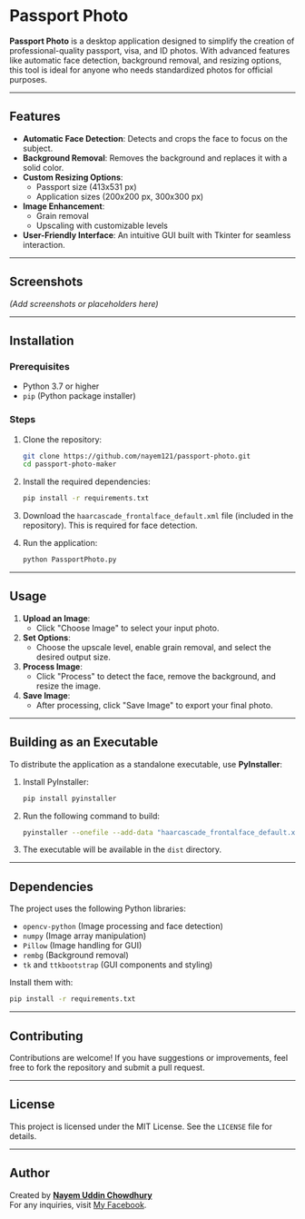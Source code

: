 
# Passport Photo

**Passport Photo** is a desktop application designed to simplify the creation of professional-quality passport, visa, and ID photos. With advanced features like automatic face detection, background removal, and resizing options, this tool is ideal for anyone who needs standardized photos for official purposes.

---

## Features
- **Automatic Face Detection**: Detects and crops the face to focus on the subject.
- **Background Removal**: Removes the background and replaces it with a solid color.
- **Custom Resizing Options**:
  - Passport size (413x531 px)
  - Application sizes (200x200 px, 300x300 px)
- **Image Enhancement**:
  - Grain removal
  - Upscaling with customizable levels
- **User-Friendly Interface**: An intuitive GUI built with Tkinter for seamless interaction.

---

## Screenshots
*(Add screenshots or placeholders here)*

---

## Installation

### Prerequisites
- Python 3.7 or higher
- `pip` (Python package installer)

### Steps
1. Clone the repository:
   ```bash
   git clone https://github.com/nayem121/passport-photo.git
   cd passport-photo-maker
   ```

2. Install the required dependencies:
   ```bash
   pip install -r requirements.txt
   ```

3. Download the `haarcascade_frontalface_default.xml` file (included in the repository). This is required for face detection.

4. Run the application:
   ```bash
   python PassportPhoto.py
   ```

---

## Usage
1. **Upload an Image**:
   - Click "Choose Image" to select your input photo.
2. **Set Options**:
   - Choose the upscale level, enable grain removal, and select the desired output size.
3. **Process Image**:
   - Click "Process" to detect the face, remove the background, and resize the image.
4. **Save Image**:
   - After processing, click "Save Image" to export your final photo.

---

## Building as an Executable
To distribute the application as a standalone executable, use **PyInstaller**:
1. Install PyInstaller:
   ```bash
   pip install pyinstaller
   ```

2. Run the following command to build:
   ```bash
   pyinstaller --onefile --add-data "haarcascade_frontalface_default.xml;." PassportPhoto.py
   ```

3. The executable will be available in the `dist` directory.

---

## Dependencies
The project uses the following Python libraries:
- `opencv-python` (Image processing and face detection)
- `numpy` (Image array manipulation)
- `Pillow` (Image handling for GUI)
- `rembg` (Background removal)
- `tk` and `ttkbootstrap` (GUI components and styling)

Install them with:
```bash
pip install -r requirements.txt
```

---

## Contributing
Contributions are welcome! If you have suggestions or improvements, feel free to fork the repository and submit a pull request.

---

## License
This project is licensed under the MIT License. See the `LICENSE` file for details.

---

## Author
Created by **[Nayem Uddin Chowdhury](https://github.com/nayem121)**  
For any inquiries, visit [My Facebook](https://facebook.com/nayem121).
